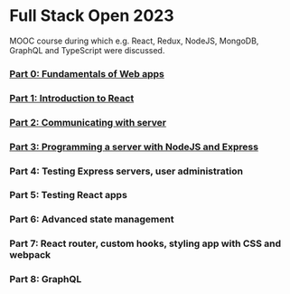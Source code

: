 # Full Stack Open 2023
MOOC course during which e.g. React, Redux, NodeJS, MongoDB, GraphQL and TypeScript were discussed.

### [Part 0: Fundamentals of Web apps](part_0)
### [Part 1: Introduction to React](part_1)
### [Part 2: Communicating with server](part_2)
### [Part 3: Programming a server with NodeJS and Express](part_3)
### Part 4: Testing Express servers, user administration
### Part 5: Testing React apps
### Part 6: Advanced state management
### Part 7: React router, custom hooks, styling app with CSS and webpack
### Part 8: GraphQL
